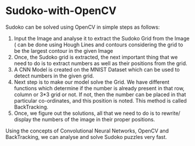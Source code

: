 # Sudoko-with-OpenCV

Sudoko can be solved using OpenCV in simple steps as follows:
   
1. Input the Image and analyse it to extract the Sudoko Grid from the Image ( can be done using Hough Lines and contours considering the grid to be the largest contour in the given Image
2. Once, the Sudoko grid is extracted, the next important thing that we need to do is to extract numbers as well as their positions from the grid.
3. A CNN Model is created on the MNIST Dataset which can be used to detect numbers in the given grid.
4. Next step is to make our model solve the Grid. We have different functions which determine if the number is already present in that row, column or 3*3 grid or not. If not, then the number can be placed in that particular co-ordinates, and this position is noted. This method is called BackTracking.
5. Once, we figure out the solutions, all that we need to do is to rewrite/ display the numbers of the image in their proper positions.
     
Using the concepts of Convolutional Neural Networks, OpenCV and BackTracking, we can analyse and solve Sudoko puzzles very fast.
